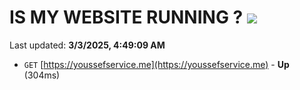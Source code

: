 # IS MY WEBSITE RUNNING ? [![](https://img.shields.io/static/v1?label=Sponsor&message=%E2%9D%A4&logo=GitHub&color=%23fe8e86)](https://github.com/sponsors/Youssef-Lehmam)

Last updated: **3/3/2025, 4:49:09 AM**

- `GET` [https://youssefservice.me](https://youssefservice.me) - **Up** (304ms)
